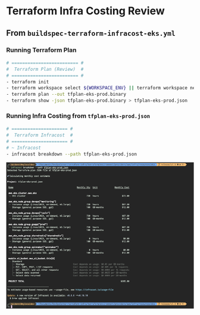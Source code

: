 # Terraform Infra Costing Review

## From `buildspec-terraform-infracost-eks.yml`

### Running Terraform Plan

```bash
# ========================= #
#  Terraform Plan (Review)  #
# ========================= #
- terraform init
- terraform workspace select ${WORKSPACE_ENV} || terraform workspace new ${WORKSPACE_ENV}
- terraform plan --out tfplan-eks-prod.binary
- terraform show -json tfplan-eks-prod.binary > tfplan-eks-prod.json
```

### Running Infra Costing from `tfplan-eks-prod.json`

```bash
# ===================== #
#  Terraform Infracost  #
# ===================== #
# ~ Infracost
- infracost breakdown --path tfplan-eks-prod.json
```

![04-terraform-infracost-eks-prod.png](assets/terraform/04-terraform-infracost-eks-prod.png)
